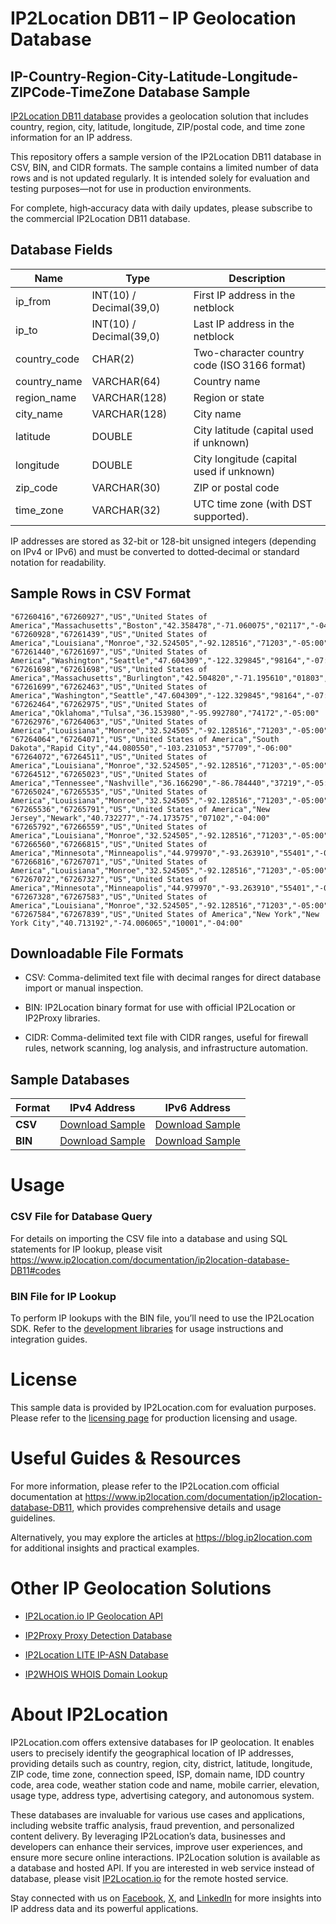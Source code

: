 # IP2Location DB11 – IP Geolocation Database

## IP-Country-Region-City-Latitude-Longitude-ZIPCode-TimeZone Database Sample

[IP2Location DB11 database](https://www.ip2location.com/database/db11-ip-country-region-city-latitude-longitude-zipcode-timezone) provides a geolocation solution that includes country, region, city, latitude, longitude, ZIP/postal code, and time zone information for an IP address.

This repository offers a sample version of the IP2Location DB11 database in CSV, BIN, and CIDR formats. The sample contains a limited number of data rows and is not updated regularly. It is intended solely for evaluation and testing purposes—not for use in production environments.

For complete, high‑accuracy data with daily updates, please subscribe to the commercial IP2Location DB11 database.

## Database Fields

| **Name**        | **Type**                    | **Description**                                                                 |
|-----------------|-----------------------------|---------------------------------------------------------------------------------|
| ip_from         | INT(10) / Decimal(39,0)     | First IP address in the netblock                                                 |
| ip_to           | INT(10) / Decimal(39,0)     | Last IP address in the netblock                                                  |
| country_code    | CHAR(2)                     | Two-character country code (ISO 3166 format)                                    |
| country_name    | VARCHAR(64)                 | Country name                                                                     |
| region_name     | VARCHAR(128)                | Region or state                                                                  |
| city_name       | VARCHAR(128)                | City name                                                                        |
| latitude        | DOUBLE                      | City latitude (capital used if unknown)                                          |
| longitude       | DOUBLE                      | City longitude (capital used if unknown)                                         |
| zip_code         | VARCHAR(30)                 | ZIP or postal code                                                               |
| time_zone        | VARCHAR(32)                 | 	UTC time zone (with DST supported).				                                 |

IP addresses are stored as 32-bit or 128-bit unsigned integers (depending on IPv4 or IPv6) and must be converted to dotted‑decimal or standard notation for readability.

## Sample Rows in CSV Format
```csv
"67260416","67260927","US","United States of America","Massachusetts","Boston","42.358478","-71.060075","02117","-04:00"
"67260928","67261439","US","United States of America","Louisiana","Monroe","32.524505","-92.128516","71203","-05:00"
"67261440","67261697","US","United States of America","Washington","Seattle","47.604309","-122.329845","98164","-07:00"
"67261698","67261698","US","United States of America","Massachusetts","Burlington","42.504820","-71.195610","01803","-04:00"
"67261699","67262463","US","United States of America","Washington","Seattle","47.604309","-122.329845","98164","-07:00"
"67262464","67262975","US","United States of America","Oklahoma","Tulsa","36.153980","-95.992780","74172","-05:00"
"67262976","67264063","US","United States of America","Louisiana","Monroe","32.524505","-92.128516","71203","-05:00"
"67264064","67264071","US","United States of America","South Dakota","Rapid City","44.080550","-103.231053","57709","-06:00"
"67264072","67264511","US","United States of America","Louisiana","Monroe","32.524505","-92.128516","71203","-05:00"
"67264512","67265023","US","United States of America","Tennessee","Nashville","36.166290","-86.784440","37219","-05:00"
"67265024","67265535","US","United States of America","Louisiana","Monroe","32.524505","-92.128516","71203","-05:00"
"67265536","67265791","US","United States of America","New Jersey","Newark","40.732277","-74.173575","07102","-04:00"
"67265792","67266559","US","United States of America","Louisiana","Monroe","32.524505","-92.128516","71203","-05:00"
"67266560","67266815","US","United States of America","Minnesota","Minneapolis","44.979970","-93.263910","55401","-05:00"
"67266816","67267071","US","United States of America","Louisiana","Monroe","32.524505","-92.128516","71203","-05:00"
"67267072","67267327","US","United States of America","Minnesota","Minneapolis","44.979970","-93.263910","55401","-05:00"
"67267328","67267583","US","United States of America","Louisiana","Monroe","32.524505","-92.128516","71203","-05:00"
"67267584","67267839","US","United States of America","New York","New York City","40.713192","-74.006065","10001","-04:00"
```

## Downloadable File Formats

- CSV: Comma-delimited text file with decimal ranges for direct database import or manual inspection.

- BIN: IP2Location binary format for use with official IP2Location or IP2Proxy libraries.

- CIDR: Comma-delimited text file with CIDR ranges, useful for firewall rules, network scanning, log analysis, and infrastructure automation.

## Sample Databases

| Format       | IPv4 Address                                                                                                         | IPv6 Address                                                                                                         |
|--------------|---------------------------------------------------------------------------------------------------------------------|---------------------------------------------------------------------------------------------------------------------|
| **CSV** | [Download Sample](https://github.com/ip2location/sample-databases/tree/main/IP2Location/DB11/ip2location-DB11-sample.ipv4.csv) | [Download Sample](https://github.com/ip2location/sample-databases/tree/main/IP2Location/DB11/ip2location-DB11-sample.ipv6.csv) |
| **BIN** | [Download Sample](https://github.com/ip2location/sample-databases/tree/main/IP2Location/DB11/ip2location-DB11-sample.ipv4.bin) | [Download Sample](https://github.com/ip2location/sample-databases/tree/main/IP2Location/DB11/ip2location-DB11-sample.ipv6.bin) |

# Usage

### CSV File for Database Query

For details on importing the CSV file into a database and using SQL statements for IP lookup, please visit <https://www.ip2location.com/documentation/ip2location-database-DB11#codes>

### BIN File for IP Lookup

To perform IP lookups with the BIN file, you’ll need to use the IP2Location SDK. Refer to the [development libraries](https://www.ip2location.com/development-libraries/) for usage instructions and integration guides.

# License

This sample data is provided by IP2Location.com for evaluation purposes. Please refer to the [licensing page](https://www.ip2location.com/licensing) for production licensing and usage.

# Useful Guides & Resources

For more information, please refer to the IP2Location.com official documentation at <https://www.ip2location.com/documentation/ip2location-database-DB11>, which provides comprehensive details and usage guidelines.

Alternatively, you may explore the articles at <https://blog.ip2location.com> for additional insights and practical examples.

# Other IP Geolocation Solutions

- [IP2Location.io IP Geolocation API](https://www.ip2location.io)

- [IP2Proxy Proxy Detection Database](https://www.ip2location.com/database/ip2proxy)

- [IP2Location LITE IP-ASN Database](https://lite.ip2location.com/database-asn)

- [IP2WHOIS WHOIS Domain Lookup](https://www.ip2whois.com/)

# About IP2Location

IP2Location.com offers extensive databases for IP geolocation. It enables users to precisely identify the geographical location of IP addresses, providing details such as country, region, city, district, latitude, longitude, ZIP code, time zone, connection speed, ISP, domain name, IDD country code, area code, weather station code and name, mobile carrier, elevation, usage type, address type, advertising category, and autonomous system.

These databases are invaluable for various use cases and applications, including website traffic analysis, fraud prevention, and personalized content delivery. By leveraging IP2Location’s data, businesses and developers can enhance their services, improve user experiences, and ensure more secure online interactions. IP2Location solution is available as a database and hosted API. If you are interested in web service instead of database, please visit [IP2Location.io](https://www.ip2location.io) for the remote hosted service.

Stay connected with us on [Facebook](https://www.facebook.com/ip2location), [X](https://x.com/ip2location), and [LinkedIn](https://www.linkedin.com/company/ip2location) for more insights into IP address data and its powerful applications.